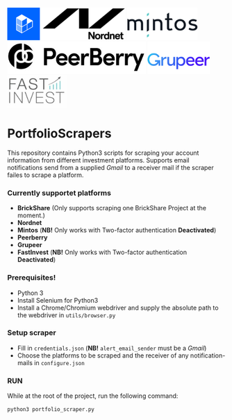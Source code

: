 <img src="platform_icons/brickshare_logo.jpg" alt="alt text" title="BrickShare" width="75" height="75">   <img src="platform_icons/nordnet_logo.png" alt="alt text" title="Nordnet" height="75">   <img src="platform_icons/mintos_logo.png" alt="alt text" title="Mintos" height="75">   <img src="platform_icons/PeerBerry_logo.jpg" alt="alt text" title="Peerberry" height="75">   <img src="platform_icons/grupeer_logo.png" alt="alt text" title="Grupeer" height="75">   <img src="platform_icons/fastinvest_logo.jpg" alt="alt text" title="FastInvest" height="75">

# PortfolioScrapers
This repository contains Python3 scripts for scraping your account information from different investment platforms.
Supports email notifications send from a supplied _Gmail_ to a receiver mail if the scraper failes to scrape a platform.

### Currently supportet platforms
* __BrickShare__ (Only supports scraping one BrickShare Project at the moment.)
* __Nordnet__
* __Mintos__ (__NB!__ Only works with Two-factor authentication __Deactivated__)
* __Peerberry__
* __Grupeer__
* __FastInvest__ (__NB!__ Only works with Two-factor authentication __Deactivated__)

### Prerequisites!
* Python 3
* Install Selenium for Python3
* Install a Chrome/Chromium webdriver and supply the absolute path to the webdriver in ```utils/browser.py```

### Setup scraper
* Fill in ```credentials.json``` (__NB!__ ```alert_email_sender``` must be a _Gmail_)
* Choose the platforms to be scraped and the receiver of any notification-mails in ```configure.json```

### RUN
While at the root of the project, run the following command:
```
python3 portfolio_scraper.py
```

